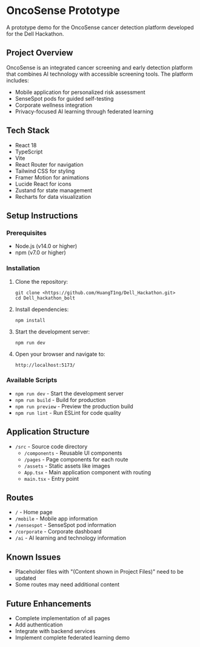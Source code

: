 # OncoSense Prototype

A prototype demo for the OncoSense cancer detection platform developed for the Dell Hackathon.

## Project Overview

OncoSense is an integrated cancer screening and early detection platform that combines AI technology with accessible screening tools. The platform includes:

- Mobile application for personalized risk assessment
- SenseSpot pods for guided self-testing
- Corporate wellness integration
- Privacy-focused AI learning through federated learning

## Tech Stack

- React 18
- TypeScript
- Vite
- React Router for navigation
- Tailwind CSS for styling
- Framer Motion for animations
- Lucide React for icons
- Zustand for state management
- Recharts for data visualization

## Setup Instructions

### Prerequisites

- Node.js (v14.0 or higher)
- npm (v7.0 or higher)

### Installation

1. Clone the repository:
   ```
   git clone <https://github.com/HuangT1ng/Dell_Hackathon.git>
   cd Dell_hackathon_bolt
   ```

2. Install dependencies:
   ```
   npm install
   ```

3. Start the development server:
   ```
   npm run dev
   ```

4. Open your browser and navigate to:
   ```
   http://localhost:5173/
   ```

### Available Scripts

- `npm run dev` - Start the development server
- `npm run build` - Build for production
- `npm run preview` - Preview the production build
- `npm run lint` - Run ESLint for code quality

## Application Structure

- `/src` - Source code directory
  - `/components` - Reusable UI components
  - `/pages` - Page components for each route
  - `/assets` - Static assets like images
  - `App.tsx` - Main application component with routing
  - `main.tsx` - Entry point

## Routes

- `/` - Home page
- `/mobile` - Mobile app information
- `/sensespot` - SenseSpot pod information
- `/corporate` - Corporate dashboard
- `/ai` - AI learning and technology information

## Known Issues

- Placeholder files with "(Content shown in Project Files)" need to be updated
- Some routes may need additional content

## Future Enhancements

- Complete implementation of all pages
- Add authentication
- Integrate with backend services
- Implement complete federated learning demo
